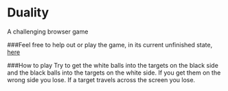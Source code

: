 # Duality
A challenging browser game

###Feel free to help out or play the game, in its current unfinished state, [here](http://www.bevilacqua.me/Duality)

###How to play
Try to get the white balls into the targets on the black side and the black balls
into the targets on the white side. If you get them on the wrong side you lose. 
If a target travels across the screen you lose.